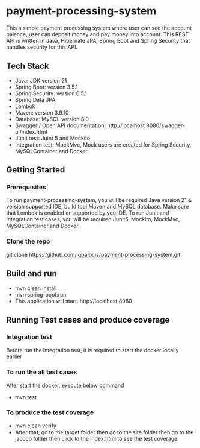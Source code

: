 # payment-processing-system
This a simple payment processing system where user can see the account 
balance, user can deposit money and pay money into account. 
This REST API is written in Java, Hibernate JPA, Spring Boot and 
Spring Security that handles security for this API. 

## Tech Stack 
   - Java: JDK version 21
   - Spring Boot: version 3.5.1
   - Spring Security: version 6.5.1 
   - Spring Data JPA
   - Lombok
   - Maven: version 3.9.10
   - Database: MySQL version 8.0
   - Swagger / Open API documentation: http://localhost:8080/swagger-ui/index.html
   - Junit test: Juint 5 and Mockito
   - Integration test: MockMvc, Mock users are created for Spring Security, MySQLContainer and Docker

## Getting Started

### Prerequisites
To run payment-processing-system, you will be required Java version 21
& version supported IDE, build tool Maven and MySQL database. Make
sure that Lombok is enabled or supported by you IDE. To run Junit
and Integration test cases, you will be required Junit5, Mockito,
MockMvc, MySQLContainer and Docker. 

### Clone the repo
git clone https://github.com/iqbalbcis/payment-processing-system.git

## Build and run
- mvn clean install
- mvn spring-boot:run
- This application will start: http://localhost:8080

## Running Test cases and produce coverage

### Integration test
Before run the integration test, it is required to start the docker
locally earlier

### To run the all test cases
After start the docker, execute below command
- mvn test

### To produce the test coverage
- mvn clean verify
- After that, go to the target folder then go to the site folder then
  go to the jacoco folder then click to the index.html to see the
  test coverage 
